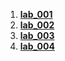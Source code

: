 1. **[lab_001](lab001/README.md)**
2. **[lab_002](lab002/README.md)**
3. **[lab_003](lab003/README.md)**
4. **[lab_004](lab004/README.md)**
